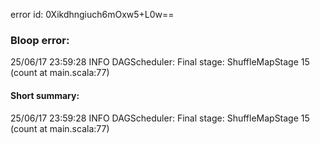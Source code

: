 error id: 0Xikdhngiuch6mOxw5+L0w==
### Bloop error:

25/06/17 23:59:28 INFO DAGScheduler: Final stage: ShuffleMapStage 15 (count at main.scala:77)
#### Short summary: 

25/06/17 23:59:28 INFO DAGScheduler: Final stage: ShuffleMapStage 15 (count at main.scala:77)